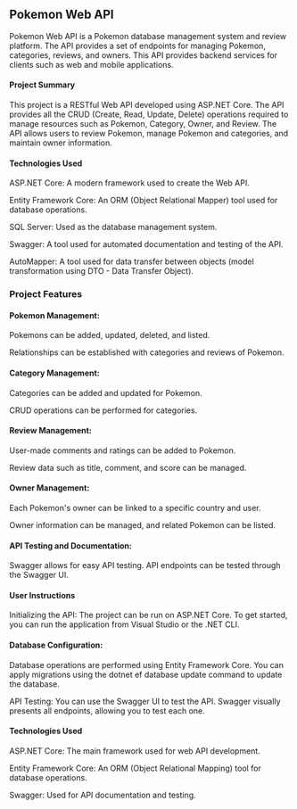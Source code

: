 ## Pokemon Web API
Pokemon Web API is a Pokemon database management system and review platform. The API provides a set of endpoints for managing Pokemon, categories, reviews, and owners. This API provides backend services for clients such as web and mobile applications.

#### Project Summary
This project is a RESTful Web API developed using ASP.NET Core. The API provides all the CRUD (Create, Read, Update, Delete) operations required to manage resources such as Pokemon, Category, Owner, and Review. The API allows users to review Pokemon, manage Pokemon and categories, and maintain owner information.

#### Technologies Used
ASP.NET Core: A modern framework used to create the Web API.

Entity Framework Core: An ORM (Object Relational Mapper) tool used for database operations.

SQL Server: Used as the database management system.

Swagger: A tool used for automated documentation and testing of the API.

AutoMapper: A tool used for data transfer between objects (model transformation using DTO - Data Transfer Object).

### Project Features
#### Pokemon Management:

Pokemons can be added, updated, deleted, and listed.

Relationships can be established with categories and reviews of Pokemon.

#### Category Management:

Categories can be added and updated for Pokemon.

CRUD operations can be performed for categories.

#### Review Management:

User-made comments and ratings can be added to Pokemon.

Review data such as title, comment, and score can be managed.

#### Owner Management:

Each Pokemon's owner can be linked to a specific country and user.

Owner information can be managed, and related Pokemon can be listed.

#### API Testing and Documentation:

Swagger allows for easy API testing. API endpoints can be tested through the Swagger UI.

#### User Instructions
Initializing the API:
The project can be run on ASP.NET Core. To get started, you can run the application from Visual Studio or the .NET CLI.

#### Database Configuration:
Database operations are performed using Entity Framework Core. You can apply migrations using the dotnet ef database update command to update the database.

API Testing:
You can use the Swagger UI to test the API. Swagger visually presents all endpoints, allowing you to test each one.

#### Technologies Used
ASP.NET Core: The main framework used for web API development.

Entity Framework Core: An ORM (Object Relational Mapping) tool for database operations.

Swagger: Used for API documentation and testing.
